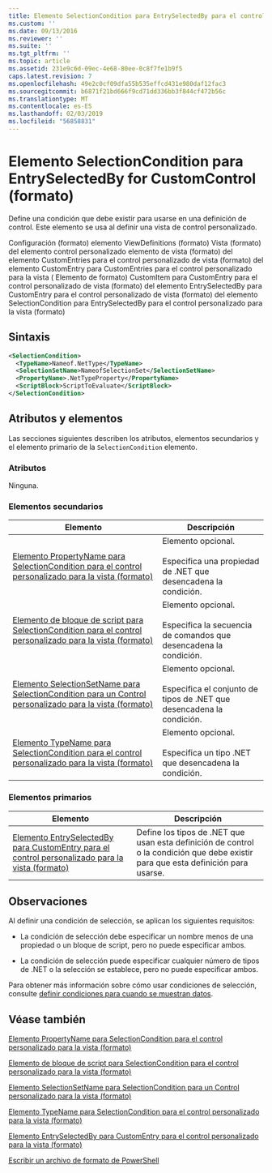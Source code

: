 ```yaml
---
title: Elemento SelectionCondition para EntrySelectedBy para el control personalizado (formato) | Microsoft Docs
ms.custom: ''
ms.date: 09/13/2016
ms.reviewer: ''
ms.suite: ''
ms.tgt_pltfrm: ''
ms.topic: article
ms.assetid: 231e9c6d-09ec-4e68-80ee-0c8f7fe1b9f5
caps.latest.revision: 7
ms.openlocfilehash: 49e2c0cf09dfa55b535effcd431e980daf12fac3
ms.sourcegitcommit: b6871f21bd666f9cd71dd336bb3f844cf472b56c
ms.translationtype: MT
ms.contentlocale: es-ES
ms.lasthandoff: 02/03/2019
ms.locfileid: "56858831"
---
```

# <a name="selectioncondition-element-for-entryselectedby-for-customcontrol-format"></a>Elemento SelectionCondition para EntrySelectedBy for CustomControl (formato)

Define una condición que debe existir para usarse en una definición de control. Este elemento se usa al definir una vista de control personalizado.

Configuración (formato) elemento ViewDefinitions (formato) Vista (formato) del elemento control personalizado elemento de vista (formato) del elemento CustomEntries para el control personalizado de vista (formato) del elemento CustomEntry para CustomEntries para el control personalizado para la vista ( Elemento de formato) CustomItem para CustomEntry para el control personalizado de vista (formato) del elemento EntrySelectedBy para CustomEntry para el control personalizado de vista (formato) del elemento SelectionCondition para EntrySelectedBy para el control personalizado para la vista (formato)

## <a name="syntax"></a>Sintaxis

```xml
<SelectionCondition>
  <TypeName>Nameof.NetType</TypeName>
  <SelectionSetName>NameofSelectionSet</SelectionSetName>
  <PropertyName>.NetTypeProperty</PropertyName>
  <ScriptBlock>ScriptToEvaluate</ScriptBlock>
</SelectionCondition>
```

## <a name="attributes-and-elements"></a>Atributos y elementos

Las secciones siguientes describen los atributos, elementos secundarios y el elemento primario de la `SelectionCondition` elemento.

### <a name="attributes"></a>Atributos

Ninguna.

### <a name="child-elements"></a>Elementos secundarios

|Elemento|Descripción|
|-------------|-----------------|
|[Elemento PropertyName para SelectionCondition para el control personalizado para la vista (formato)](./propertyname-element-for-selectioncondition-for-customcontrol-for-view-format.md)|Elemento opcional.<br /><br /> Especifica una propiedad de .NET que desencadena la condición.|
|[Elemento de bloque de script para SelectionCondition para el control personalizado para la vista (formato)](./scriptblock-element-for-selectioncondition-for-customcontrol-for-view-format.md)|Elemento opcional.<br /><br /> Especifica la secuencia de comandos que desencadena la condición.|
|[Elemento SelectionSetName para SelectionCondition para un Control personalizado para la vista (formato)](./selectionsetname-element-for-selectioncondition-for-customcontrol-for-view-format.md)|Elemento opcional.<br /><br /> Especifica el conjunto de tipos de .NET que desencadena la condición.|
|[Elemento TypeName para SelectionCondition para el control personalizado para la vista (formato)](./typename-element-for-selectioncondition-for-customcontrol-for-view-format.md)|Elemento opcional.<br /><br /> Especifica un tipo .NET que desencadena la condición.|

### <a name="parent-elements"></a>Elementos primarios

|Elemento|Descripción|
|-------------|-----------------|
|[Elemento EntrySelectedBy para CustomEntry para el control personalizado para la vista (formato)](./entryselectedby-element-for-customentry-for-customcontrol-for-view-format.md)|Define los tipos de .NET que usan esta definición de control o la condición que debe existir para que esta definición para usarse.|

## <a name="remarks"></a>Observaciones

Al definir una condición de selección, se aplican los siguientes requisitos:

- La condición de selección debe especificar un nombre menos de una propiedad o un bloque de script, pero no puede especificar ambos.

- La condición de selección puede especificar cualquier número de tipos de .NET o la selección se establece, pero no puede especificar ambos.

Para obtener más información sobre cómo usar condiciones de selección, consulte [definir condiciones para cuando se muestran datos](./defining-conditions-for-displaying-data.md).

## <a name="see-also"></a>Véase también

[Elemento PropertyName para SelectionCondition para el control personalizado para la vista (formato)](./propertyname-element-for-selectioncondition-for-customcontrol-for-view-format.md)

[Elemento de bloque de script para SelectionCondition para el control personalizado para la vista (formato)](./scriptblock-element-for-selectioncondition-for-customcontrol-for-view-format.md)

[Elemento SelectionSetName para SelectionCondition para un Control personalizado para la vista (formato)](./selectionsetname-element-for-selectioncondition-for-customcontrol-for-view-format.md)

[Elemento TypeName para SelectionCondition para el control personalizado para la vista (formato)](./typename-element-for-selectioncondition-for-customcontrol-for-view-format.md)

[Elemento EntrySelectedBy para CustomEntry para el control personalizado para la vista (formato)](./entryselectedby-element-for-customentry-for-customcontrol-for-view-format.md)

[Escribir un archivo de formato de PowerShell](./writing-a-powershell-formatting-file.md)
